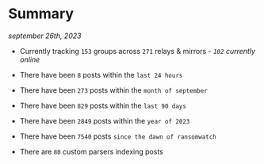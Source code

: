 
# Summary
_september 26th, 2023_

- Currently tracking `153` groups across `271` relays & mirrors - _`102` currently online_

- There have been `8` posts within the `last 24 hours`

- There have been `273` posts within the `month of september`

- There have been `829` posts within the `last 90 days`

- There have been `2849` posts within the `year of 2023`

- There have been `7540` posts `since the dawn of ransomwatch`

- There are `80` custom parsers indexing posts
